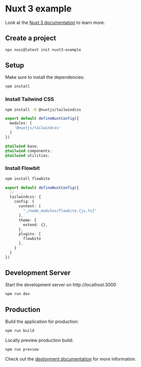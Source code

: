 # Nuxt 3 example

Look at the [Nuxt 3 documentation](https://nuxt.com/docs/getting-started/introduction) to learn more.

## Create a project

```bash
npx nuxi@latest init nuxt3-example
```

## Setup

Make sure to install the dependencies:

```bash
npm install
```

### Install Tailwind CSS

```bash
npm install -D @nuxtjs/tailwindcss
```

```typescript:nuxt-config.ts
export default defineNuxtConfig({
  modules: [
    '@nuxtjs/tailwindcss'
  ]
})
```

```js:./assets/css/tailwind.css
@tailwind base;
@tailwind components;
@tailwind utilities;
```

### Install Flowbit

```bash
npm install flowbite
```

```typescript:nuxt-config.ts
export default defineNuxtConfig({
  // ...
  tailwindcss: {
    config: {
      content: [
        "./node_modules/flowbite.{js,ts}"
      ],
      theme: {
        extend: {},
      },
      plugins: [
        flowbite
      ],
    }
  }
})
```

## Development Server

Start the development server on http://localhost:3000

```bash
npm run dev
```

## Production

Build the application for production:

```bash
npm run build
```

Locally preview production build:

```bash
npm run preview
```

Check out the [deployment documentation](https://nuxt.com/docs/getting-started/deployment) for more information.
